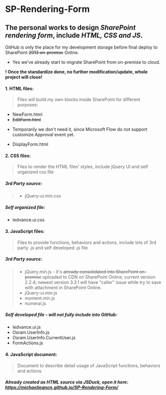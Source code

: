# SP-Rendering-Form
## The personal works to design *SharePoint rendering form*, include *HTML, CSS and JS*.
GitHub is only the place for my development storage before final deploy to SharePoint ~~2013 on-premise~~ Online.
- Yes we've already start to migrate SharePoint from on-premise to cloud.

**! Once the standardize done, no further modification/update, whole project will close!**

#### 1. HTML files:
>Files will build my own blocks inside SharePoint for different purposes:
* NewForm.html
* ~~EditForm.html~~
- Temporarily we don't need it, since Microsoft Flow do not support customize *Approval* event yet.
* DisplayForm.html

#### 2. CSS files:
>Files to render the HTML files' styles, include jQuery UI and self organized css file
##### 3rd Party source:
>* jQuery-ui.min.css
##### Self organized file:
* ledvance.ui.css

#### 3. JavaScript files:
>Files to provide functions, behaviors and actions, include lots of 3rd party .js and self developed .js file
##### 3rd Party source:
>* jQuery.min.js - it's ~~already consolidated into SharePoint on-premise~~ uploaded to CDN on SharePoint Online, current version 2.2.4; newest version 3.3.1 will have "caller" issue while try to save with attachment in SharePoint Online.
>* jQuery-ui.min.js
>* moment.min.js
>* numeral.js
##### Self developed file - will not fully include into GitHub:
* ledvance.ui.js
* Osram.UserInfo.js
* Osram.UserInfo.CurrentUser.js
* FormActions.js

#### 4. JavaScript document:
>Document to describe detail usage of JavaScript functions, behaviors and actions.
##### Already created as HTML source via JSDuck, open it here: https://michaeljeancn.github.io/SP-Rendering-Form/
